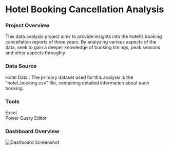 # Hotel Booking Cancellation Analysis

### Project Overview

This data analysis project aims to provide insights into the hotel's booking cancellation reports of three years. By analyzing various aspects of the data, seek to gain a deeper knowledge of booking timings, peak seasons and other aspects throughly.

### Data Source

Hotel Data : The primary dataset used for this analysis is the "hotel_booking.csv" file, containing detailed information about each booking.

### Tools

Excel
<br>
Power Query Editor

### Dashboard Overview

![Dashboard Screenshot](https://github.com/user-attachments/assets/b5a7bf99-d588-4831-8f28-74d563bdf743)

